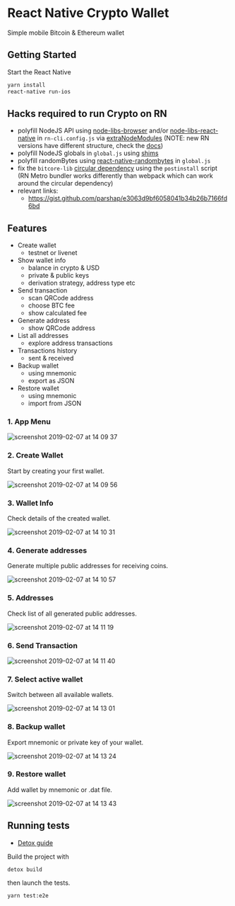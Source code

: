 # React Native Crypto Wallet

Simple mobile Bitcoin & Ethereum wallet

## Getting Started

Start the React Native

```sh
yarn install
react-native run-ios
```

## Hacks required to run Crypto on RN

- polyfill NodeJS API using [node-libs-browser](https://github.com/webpack/node-libs-browser) and/or [node-libs-react-native](https://github.com/parshap/node-libs-react-native) in `rn-cli.config.js` via [extraNodeModules](https://facebook.github.io/metro/docs/en/configuration#extranodemodules) (NOTE: new RN versions have different structure, check the [docs](https://facebook.github.io/metro/docs/en/configuration#extranodemodules))
- polyfill NodeJS globals in `global.js` using [shims](https://github.com/tradle/rn-nodeify/blob/master/shim.js)
- polyfill randomBytes using [react-native-randombytes](https://github.com/mvayngrib/react-native-randombytes) in `global.js`
- fix the `bitcore-lib` [circular dependency](https://github.com/bitpay/bitcore-lib/issues/184) using the `postinstall` script (RN Metro bundler works differently than webpack which can work around the circular dependency)
- relevant links:
  - https://gist.github.com/parshap/e3063d9bf6058041b34b26b7166fd6bd

## Features

- Create wallet
  - testnet or livenet
- Show wallet info
  - balance in crypto & USD
  - private & public keys
  - derivation strategy, address type etc
- Send transaction
  - scan QRCode address
  - choose BTC fee
  - show calculated fee
- Generate address
  - show QRCode address
- List all addresses
  - explore address transactions
- Transactions history
  - sent & received
- Backup wallet
  - using mnemonic
  - export as JSON
- Restore wallet
  - using mnemonic
  - import from JSON

### 1. App Menu

![screenshot 2019-02-07 at 14 09 37](https://user-images.githubusercontent.com/38855190/52413908-22b8f400-2ae3-11e9-9bd7-ce15276414df.png)

### 2. Create Wallet

Start by creating your first wallet.

![screenshot 2019-02-07 at 14 09 56](https://user-images.githubusercontent.com/38855190/52413924-2ba9c580-2ae3-11e9-9eb5-5c7178d659b8.png)

### 3. Wallet Info

Check details of the created wallet.

![screenshot 2019-02-07 at 14 10 31](https://user-images.githubusercontent.com/38855190/52413947-3b290e80-2ae3-11e9-92f3-e155fb29c0af.png)

### 4. Generate addresses

Generate multiple public addresses for receiving coins.

![screenshot 2019-02-07 at 14 10 57](https://user-images.githubusercontent.com/38855190/52413996-5dbb2780-2ae3-11e9-86f7-e1077a089568.png)

### 5. Addresses

Check list of all generated public addresses.

![screenshot 2019-02-07 at 14 11 19](https://user-images.githubusercontent.com/38855190/52414038-788d9c00-2ae3-11e9-9bf6-43e8bbae5238.png)

### 6. Send Transaction

![screenshot 2019-02-07 at 14 11 40](https://user-images.githubusercontent.com/38855190/52414057-8511f480-2ae3-11e9-97d3-6fcfb52abda2.png)

### 7. Select active wallet

Switch between all available wallets.

![screenshot 2019-02-07 at 14 13 01](https://user-images.githubusercontent.com/38855190/52414075-95c26a80-2ae3-11e9-9658-d7599c9304e2.png)

### 8. Backup wallet

Export mnemonic or private key of your wallet.

![screenshot 2019-02-07 at 14 13 24](https://user-images.githubusercontent.com/38855190/52414092-a377f000-2ae3-11e9-8684-5f8eca19645f.png)

### 9. Restore wallet

Add wallet by mnemonic or .dat file.

![screenshot 2019-02-07 at 14 13 43](https://user-images.githubusercontent.com/38855190/52414127-be4a6480-2ae3-11e9-8474-6caa8258f6ba.png)

## Running tests

- [Detox guide](https://github.com/wix/Detox/blob/master/docs/Introduction.GettingStarted.md)

Build the project with

```
detox build
```

then launch the tests.

```
yarn test:e2e
```
